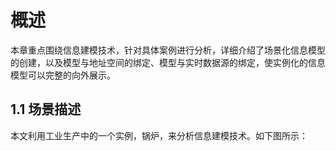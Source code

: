# 概述
本章重点围绕信息建模技术，针对具体案例进行分析，详细介绍了场景化信息模型的创建，以及模型与地址空间的绑定、模型与实时数据源的绑定，使实例化的信息模型可以完整的向外展示。

## 1.1 场景描述
本文利用工业生产中的一个实例，锅炉，来分析信息建模技术。如下图所示：
<!--stackedit_data:
eyJoaXN0b3J5IjpbLTg5MjEzNDc0OCwtMTQyMzIwNzQwMywtOD
kyMTM0NzQ4LDM5MDE1NDIzLC0yMzQ5MzQ0NzcsLTIwODg3NDY2
MTJdfQ==
-->